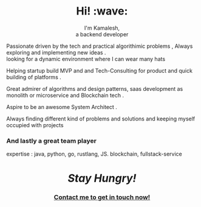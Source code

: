 <h1 align='center'> Hi! :wave:</h1>
<p align='center'>
I'm Kamalesh,
  <br>a backend developer
 </p>
<p> Passionate driven by the tech and practical algorithimic problems , Always exploring and implementing new ideas .
    <br> looking for a dynamic environment where I can wear many hats 
</p>
<p>
 
</p>
<p> 
 Helping startup build MVP and and Tech-Consulting for product and quick building of platforms . </br>

Great admirer of algorithms and design patterns, saas development as monolith or microservice and Blockchain tech .

Aspire to be an awesome System Architect .

Always finding different kind of problems and solutions and keeping myself occupied with projects 
<h3>And lastly a great team player</h3>

expertise : java, python, go, rustlang, JS. blockchain, fullstack-service 
</p>
<h1 align='center'><i>Stay Hungry!</i></h1>
<h3 align='center'><a href="https://www.linkedin.com/in/kamalesh-pati-j97/">Contact me to get in touch now!</a></h3>
